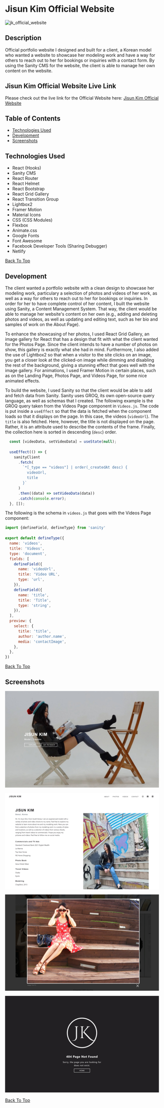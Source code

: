 # Jisun Kim Official Website
![jk_official_website](https://user-images.githubusercontent.com/36783010/221737746-4618c532-4966-4110-84bd-19bc05d32c46.jpg)

## Description

Official portfolio website I designed and built for a client, a Korean model who wanted a website to showcase her modeling work and have a way for others to reach out to her for bookings or inquiries with a contact form. By using the Sanity CMS for the website, the client is able to manage her own content on the website.

## Jisun Kim Official Website Live Link

Please check out the live link for the Official Website here: [Jisun Kim Official Website](https://jisunkim.netlify.app/ "Jisun Kim Official Website")

## Table of Contents
* [Technologies Used](#Technologies-Used)
* [Development](#Development)
* [Screenshots](#Screenshots)

## Technologies Used

* React (Hooks)
* Sanity CMS
* React Router
* React Helmet
* React Bootstrap
* React Grid Gallery
* React Transition Group
* Lightbox2
* Framer Motion
* Material Icons
* CSS (CSS Modules)
* Flexbox
* Animate.css
* Google Fonts
* Font Awesome
* Facebook Developer Tools (Sharing Debugger)
* Netlify

[Back To Top](#Table-of-Contents)

## Development

The client wanted a portfolio website with a clean design to showcase her modeling work, particulary a selection of photos and videos of her work, as well as a way for others to reach out to her for bookings or inquiries. In order for her to have complete control of her content, I built the website using Sanity, a Content Management System. That way, the client would be able to manage her website's content on her own (e.g., adding and deleting photos and videos, as well as updating and editing text, such as her bio and samples of work on the About Page).

To enhance the showcasing of her photos, I used React Grid Gallery, an image gallery for React that has a design that fit with what the client wanted for the Photos Page. Since the client intends to have a number of photos on show, this gallery is exactly what she had in mind. Furthermore, I also added the use of Lightbox2 so that when a visitor to the site clicks on an image, you get a closer look at the clicked-on image while dimming and disabling the rest of the background, giving a stunning effect that goes well with the image gallery. For animations, I used Framer Motion in certain places, such as on the Landing Page, Photos Page, and Videos Page, for some nice animated effects.

To build the website, I used Sanity so that the client would be able to add and fetch data from Sanity. Sanity uses GROQ, its own open-source query language, as well as schemas that I created. The following example is the GROQ query taken from the Videos Page component in `Videos.js`. The code is put inside a `useEffect` so that the data is fetched when the component loads so that it displays on the page. In this case, the videos (`videoUrl`). The `title` is also fetched. Here, however, the title is not displayed on the page. Rather, it is an attribute used to describe the contents of the frame. Finally, the collection here is sorted in descending (`desc`) order.

```javascript
  const [videoData, setVideoData] = useState(null);
  
  useEffect(() => {
    sanityClient
      .fetch(
        `*[_type == "videos"] | order(_createdAt desc) {
          videoUrl,
          title
        }`
      )
      .then((data) => setVideoData(data))
      .catch(console.error);
  }, []);
  ```


The following is the schema in `videos.js` that goes with the Videos Page component:

```javascript
import {defineField, defineType} from 'sanity'

export default defineType({
  name: 'videos',
  title: 'Videos',
  type: 'document',
  fields: [
    defineField({
      name: 'videoUrl',
      title: 'Video URL',
      type: 'url',
    }),
    defineField({
      name: 'title',
      title: 'Title',
      type: 'string',
    }),
  ],
  preview: {
    select: {
      title: 'title',
      author: 'author.name',
      media: 'contactImage',
    },
  },
})

```

[Back To Top](#Table-of-Contents)

## Screenshots

![Screenshot 01](screenshots/jk_screenshot_01.jpg "Landing Page")

![Screenshot 02](screenshots/jk_screenshot_02.jpg "About Page")

![Screenshot 01](screenshots/jk_screenshot_03.jpg "Closer look of image with Lightbox")

![Screenshot 02](screenshots/jk_screenshot_04.jpg "404 Page Not Found")

[Back To Top](#Table-of-Contents)

